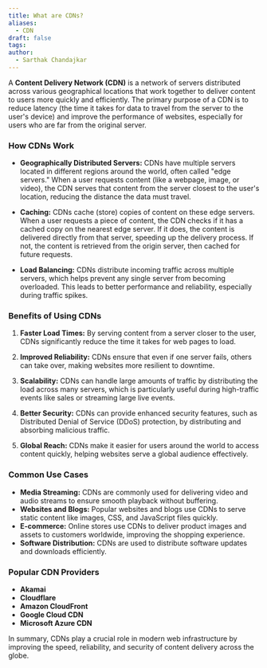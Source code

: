 ```yaml
---
title: What are CDNs?
aliases:
  - CDN
draft: false
tags: 
author:
  - Sarthak Chandajkar
---
```


A **Content Delivery Network (CDN)** is a network of servers distributed across various geographical locations that work together to deliver content to users more quickly and efficiently. The primary purpose of a CDN is to reduce latency (the time it takes for data to travel from the server to the user's device) and improve the performance of websites, especially for users who are far from the original server.

### **How CDNs Work**

- **Geographically Distributed Servers:** CDNs have multiple servers located in different regions around the world, often called "edge servers." When a user requests content (like a webpage, image, or video), the CDN serves that content from the server closest to the user's location, reducing the distance the data must travel.
    
- **Caching:** CDNs cache (store) copies of content on these edge servers. When a user requests a piece of content, the CDN checks if it has a cached copy on the nearest edge server. If it does, the content is delivered directly from that server, speeding up the delivery process. If not, the content is retrieved from the origin server, then cached for future requests.
    
- **Load Balancing:** CDNs distribute incoming traffic across multiple servers, which helps prevent any single server from becoming overloaded. This leads to better performance and reliability, especially during traffic spikes.
    

### **Benefits of Using CDNs**

1. **Faster Load Times:** By serving content from a server closer to the user, CDNs significantly reduce the time it takes for web pages to load.
    
2. **Improved Reliability:** CDNs ensure that even if one server fails, others can take over, making websites more resilient to downtime.
    
3. **Scalability:** CDNs can handle large amounts of traffic by distributing the load across many servers, which is particularly useful during high-traffic events like sales or streaming large live events.
    
4. **Better Security:** CDNs can provide enhanced security features, such as Distributed Denial of Service (DDoS) protection, by distributing and absorbing malicious traffic.
    
5. **Global Reach:** CDNs make it easier for users around the world to access content quickly, helping websites serve a global audience effectively.
    

### **Common Use Cases**

- **Media Streaming:** CDNs are commonly used for delivering video and audio streams to ensure smooth playback without buffering.
- **Websites and Blogs:** Popular websites and blogs use CDNs to serve static content like images, CSS, and JavaScript files quickly.
- **E-commerce:** Online stores use CDNs to deliver product images and assets to customers worldwide, improving the shopping experience.
- **Software Distribution:** CDNs are used to distribute software updates and downloads efficiently.

### **Popular CDN Providers**

- **Akamai**
- **Cloudflare**
- **Amazon CloudFront**
- **Google Cloud CDN**
- **Microsoft Azure CDN**

In summary, CDNs play a crucial role in modern web infrastructure by improving the speed, reliability, and security of content delivery across the globe.